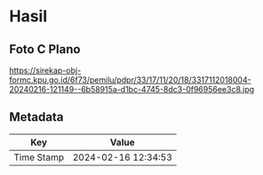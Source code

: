 # Hasil

## Foto C Plano

https://sirekap-obj-formc.kpu.go.id/6f73/pemilu/pdpr/33/17/11/20/18/3317112018004-20240216-121149--6b58915a-d1bc-4745-8dc3-0f96956ee3c8.jpg


## Metadata

| Key        | Value               |
| ---------- | ------------------- |
| Time Stamp | 2024-02-16 12:34:53 |



